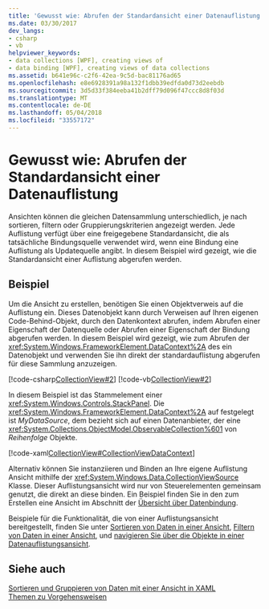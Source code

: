 ```yaml
---
title: 'Gewusst wie: Abrufen der Standardansicht einer Datenauflistung'
ms.date: 03/30/2017
dev_langs:
- csharp
- vb
helpviewer_keywords:
- data collections [WPF], creating views of
- data binding [WPF], creating views of data collections
ms.assetid: b641e96c-c2f6-42ea-9c5d-bac81176ad65
ms.openlocfilehash: e8e6928391a98a132f1dbb39edfda0d73d2eebdb
ms.sourcegitcommit: 3d5d33f384eeba41b2dff79d096f47ccc8d8f03d
ms.translationtype: MT
ms.contentlocale: de-DE
ms.lasthandoff: 05/04/2018
ms.locfileid: "33557172"
---
```

# <a name="how-to-get-the-default-view-of-a-data-collection"></a>Gewusst wie: Abrufen der Standardansicht einer Datenauflistung
Ansichten können die gleichen Datensammlung unterschiedlich, je nach sortieren, filtern oder Gruppierungskriterien angezeigt werden. Jede Auflistung verfügt über eine freigegebene Standardansicht, die als tatsächliche Bindungsquelle verwendet wird, wenn eine Bindung eine Auflistung als Updatequelle angibt. In diesem Beispiel wird gezeigt, wie die Standardansicht einer Auflistung abgerufen werden.  
  
## <a name="example"></a>Beispiel  
 Um die Ansicht zu erstellen, benötigen Sie einen Objektverweis auf die Auflistung ein. Dieses Datenobjekt kann durch Verweisen auf Ihren eigenen Code-Behind-Objekt, durch den Datenkontext abrufen, indem Abrufen einer Eigenschaft der Datenquelle oder Abrufen einer Eigenschaft der Bindung abgerufen werden. In diesem Beispiel wird gezeigt, wie zum Abrufen der <xref:System.Windows.FrameworkElement.DataContext%2A> des ein Datenobjekt und verwenden Sie ihn direkt der standardauflistung abgerufen für diese Sammlung anzuzeigen.  
  
 [!code-csharp[CollectionView#2](../../../../samples/snippets/csharp/VS_Snippets_Wpf/CollectionView/CSharp/Page1.xaml.cs#2)]
 [!code-vb[CollectionView#2](../../../../samples/snippets/visualbasic/VS_Snippets_Wpf/CollectionView/VisualBasic/Page1.xaml.vb#2)]  
  
 In diesem Beispiel ist das Stammelement einer <xref:System.Windows.Controls.StackPanel>. Die <xref:System.Windows.FrameworkElement.DataContext%2A> auf festgelegt ist *MyDataSource*, dem bezieht sich auf einen Datenanbieter, der eine <xref:System.Collections.ObjectModel.ObservableCollection%601> von *Reihenfolge* Objekte.  
  
 [!code-xaml[CollectionView#CollectionViewDataContext](../../../../samples/snippets/csharp/VS_Snippets_Wpf/CollectionView/CSharp/Page1.xaml#collectionviewdatacontext)]  
  
 Alternativ können Sie instanziieren und Binden an Ihre eigene Auflistung Ansicht mithilfe der <xref:System.Windows.Data.CollectionViewSource> Klasse. Dieser Auflistungsansicht wird nur von Steuerelementen gemeinsam genutzt, die direkt an diese binden. Ein Beispiel finden Sie in den zum Erstellen eine Ansicht im Abschnitt der [Übersicht über Datenbindung](../../../../docs/framework/wpf/data/data-binding-overview.md).  
  
 Beispiele für die Funktionalität, die von einer Auflistungsansicht bereitgestellt, finden Sie unter [Sortieren von Daten in einer Ansicht](../../../../docs/framework/wpf/data/how-to-sort-data-in-a-view.md), [Filtern von Daten in einer Ansicht](../../../../docs/framework/wpf/data/how-to-filter-data-in-a-view.md), und [navigieren Sie über die Objekte in einer Datenauflistungsansicht](../../../../docs/framework/wpf/data/how-to-navigate-through-the-objects-in-a-data-collectionview.md).  
  
## <a name="see-also"></a>Siehe auch  
 [Sortieren und Gruppieren von Daten mit einer Ansicht in XAML](../../../../docs/framework/wpf/data/how-to-sort-and-group-data-using-a-view-in-xaml.md)  
 [Themen zu Vorgehensweisen](../../../../docs/framework/wpf/data/data-binding-how-to-topics.md)

